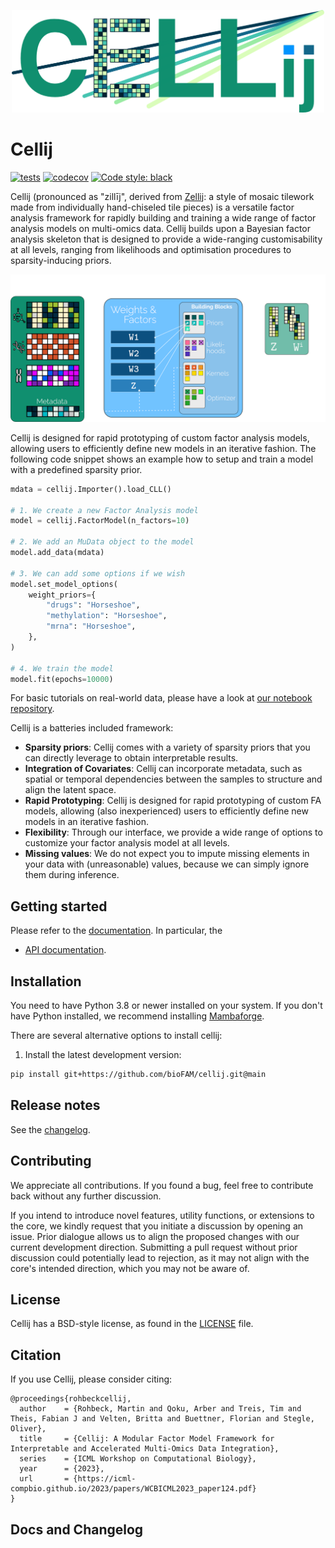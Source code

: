 <p align="center">
    <img src="https://github.com/bioFAM/cellij/blob/main/docs/_static/logo_black.png" alt="logo" width="500"/>
</p>

# Cellij

[![tests](https://github.com/bioFAM/cellij/actions/workflows/package.yml/badge.svg)](https://github.com/bioFAM/cellij/actions/workflows/package.yml)
[![codecov](https://codecov.io/github/bioFAM/cellij/branch/main/graph/badge.svg?token=IJ4UMMUIW9)](https://codecov.io/github/bioFAM/cellij)
[![Code style: black](https://img.shields.io/badge/code%20style-black-000000.svg?style=flat-square)](https://github.com/psf/black)

Cellij (pronounced as "zillīj", derived from [Zellij](https://en.wikipedia.org/wiki/Zellij): a style of mosaic tilework made from individually hand-chiseled tile pieces) is a versatile factor analysis framework for rapidly building and training a wide range of factor analysis models on multi-omics data. Cellij builds upon a Bayesian factor analysis skeleton that is designed to provide a wide-ranging customisability at all levels, ranging from likelihoods and optimisation procedures to sparsity-inducing priors. 

<p align="center">
    <img src="https://github.com/bioFAM/cellij/blob/main/docs/_static/figure1_black.png" alt="schematic" width="750"/>
</p>

Cellij is designed for rapid prototyping of custom factor analysis models, allowing users to efficiently define new models in an iterative fashion. The following code snippet shows an example how to setup and train a model with a predefined sparsity prior.
```python
mdata = cellij.Importer().load_CLL()

# 1. We create a new Factor Analysis model
model = cellij.FactorModel(n_factors=10)

# 2. We add an MuData object to the model
model.add_data(mdata)

# 3. We can add some options if we wish
model.set_model_options(
    weight_priors={
        "drugs": "Horseshoe",
        "methylation": "Horseshoe",
        "mrna": "Horseshoe",
    },
)

# 4. We train the model
model.fit(epochs=10000)
```
For basic tutorials on real-world data, please have a look at [our notebook repository](https://github.com/bioFAM/cellij-notebooks).

Cellij is a batteries included framework:
- **Sparsity priors**: Cellij comes with a variety of sparsity priors that you can directly leverage to obtain interpretable results.
- **Integration of Covariates**: Cellij can incorporate metadata, such as spatial or temporal dependencies between the samples to structure and align the latent space.
- **Rapid Prototyping**: Cellij is designed for rapid prototyping of custom FA models, allowing (also inexperienced) users to efficiently define new models in an iterative fashion.
- **Flexibility**: Through our interface, we provide a wide range of options to customize your factor analysis model at all levels.
- **Missing values**: We do not expect you to impute missing elements in your data with (unreasonable) values, because we can simply ignore them during inference.

## Getting started

Please refer to the [documentation][link-docs]. In particular, the

-   [API documentation][link-api].

## Installation

You need to have Python 3.8 or newer installed on your system. If you don't have
Python installed, we recommend installing [Mambaforge](https://github.com/conda-forge/miniforge#mambaforge).

There are several alternative options to install cellij:

<!--
1) Install the latest release of `cellij` from `PyPI <https://pypi.org/project/cellij/>`_:

```sh
pip install cellij
```
-->

1. Install the latest development version:

```sh
pip install git+https://github.com/bioFAM/cellij.git@main
```

## Release notes

See the [changelog][changelog].

## Contributing

We appreciate all contributions. If you found a bug, feel free to contribute back without any further discussion.

If you intend to introduce novel features, utility functions, or extensions to the core, we kindly request that you initiate a discussion by opening an issue. Prior dialogue allows us to align the proposed changes with our current development direction. Submitting a pull request without prior discussion could potentially lead to rejection, as it may not align with the core's intended direction, which you may not be aware of.

## License

Cellij has a BSD-style license, as found in the [LICENSE](https://github.com/bioFAM/cellij/blob/main/LICENSE) file.

## Citation
If you use Cellij, please consider citing:
```
@proceedings{rohbeckcellij,
  author    = {Rohbeck, Martin and Qoku, Arber and Treis, Tim and Theis, Fabian J and Velten, Britta and Buettner, Florian and Stegle, Oliver},
  title     = {Cellij: A Modular Factor Model Framework for Interpretable and Accelerated Multi-Omics Data Integration},
  series    = {ICML Workshop on Computational Biology},
  year      = {2023},
  url       = {https://icml-compbio.github.io/2023/papers/WCBICML2023_paper124.pdf}
}
```

## Docs and Changelog

[changelog]: https://cellij.readthedocs.io/latest/changelog.html
[link-docs]: https://cellij.readthedocs.io
[link-api]: https://cellij.readthedocs.io/latest/api.html

